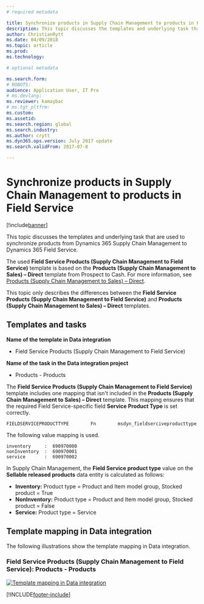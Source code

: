 ```yaml
---
# required metadata

title: Synchronize products in Supply Chain Management to products in Field Service
description: This topic discusses the templates and underlying task that are used to synchronize products from Dynamics 365 Supply Chain Management to Dynamics 365 Field Service.
author: ChristianRytt
ms.date: 04/09/2018
ms.topic: article
ms.prod: 
ms.technology: 

# optional metadata

ms.search.form: 
# ROBOTS: 
audience: Application User, IT Pro
# ms.devlang: 
ms.reviewer: kamaybac
# ms.tgt_pltfrm: 
ms.custom: 
ms.assetid: 
ms.search.region: global
ms.search.industry: 
ms.author: crytt
ms.dyn365.ops.version: July 2017 update 
ms.search.validFrom: 2017-07-8

---
```


# Synchronize products in Supply Chain Management to products in Field Service

[!include[banner](../includes/banner.md)]

This topic discusses the templates and underlying task that are used to synchronize products from Dynamics 365 Supply Chain Management to Dynamics 365  Field Service.

The used **Field Service Products (Supply Chain Management to Field Service)** template is based on the **Products (Supply Chain Management to Sales) – Direct** template from Prospect to Cash. For more information, see [Products (Supply Chain Management to Sales) – Direct](https://docs.microsoft.com/dynamics365/unified-operations/supply-chain/sales-marketing/products-template-mapping-direct).

This topic only describes the differences between the **Field Service Products (Supply Chain Management to Field Service)** and **Products (Supply Chain Management to Sales) – Direct** templates.

## Templates and tasks

**Name of the template in Data integration**

- Field Service Products (Supply Chain Management to Field Service)

**Name of the task in the Data integration project**

- Products - Products

The **Field Service Products (Supply Chain Management to Field Service)** template includes one mapping that isn't included in the **Products (Supply Chain Management to Sales) – Direct** template. This mapping ensures that the required Field Service-specific field **Service Product Type** is set correctly.

```plaintext
FIELDSERVICEPRODUCTTYPE        Fn        msdyn_fieldserciveproducttype
```

The following value mapping is used.

```plaintext
inventory     :  690970000
nonInventory  :  690970001 
service       :  690970002 
```

In Supply Chain Management, the **Field Service product type** value on the **Sellable released products** data entity is calculated as follows:

- **Inventory:** Product type = Product and Item model group, Stocked product = True
- **NonInventory:** Product type = Product and Item model group, Stocked product = False
- **Service:** Product type = Service

## Template mapping in Data integration

The following illustrations show the template mapping in Data integration.

### Field Service Products (Supply Chain Management to Field Service): Products - Products

[![Template mapping in Data integration](./media/FSProduct.png)](./media/FSProduct.png)


[!INCLUDE[footer-include](../../includes/footer-banner.md)]
